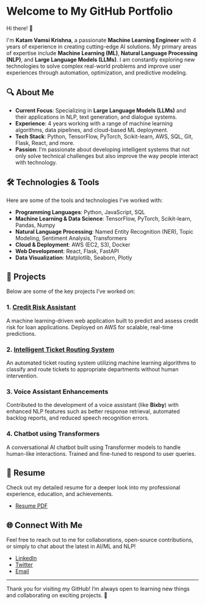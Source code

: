# Welcome to My GitHub Portfolio

Hi there! 👋

I'm **Katam Vamsi Krishna**, a passionate **Machine Learning Engineer** with 4 years of experience in creating cutting-edge AI solutions. My primary areas of expertise include **Machine Learning (ML)**, **Natural Language Processing (NLP)**, and **Large Language Models (LLMs)**. I am constantly exploring new technologies to solve complex real-world problems and improve user experiences through automation, optimization, and predictive modeling.

## 🔍 About Me

- **Current Focus**: Specializing in **Large Language Models (LLMs)** and their applications in NLP, text generation, and dialogue systems.
- **Experience**: 4 years working with a range of machine learning algorithms, data pipelines, and cloud-based ML deployment.
- **Tech Stack**: Python, TensorFlow, PyTorch, Scikit-learn, AWS, SQL, Git, Flask, React, and more.
- **Passion**: I’m passionate about developing intelligent systems that not only solve technical challenges but also improve the way people interact with technology.

## 🛠️ Technologies & Tools

Here are some of the tools and technologies I've worked with:

- **Programming Languages**: Python, JavaScript, SQL
- **Machine Learning & Data Science**: TensorFlow, PyTorch, Scikit-learn, Pandas, Numpy
- **Natural Language Processing**: Named Entity Recognition (NER), Topic Modeling, Sentiment Analysis, Transformers
- **Cloud & Deployment**: AWS (EC2, S3), Docker
- **Web Development**: React, Flask, FastAPI
- **Data Visualization**: Matplotlib, Seaborn, Plotly

## 🚀 Projects

Below are some of the key projects I’ve worked on:

### 1. [Credit Risk Assistant](#)
   A machine learning-driven web application built to predict and assess credit risk for loan applications. Deployed on AWS for scalable, real-time predictions.

### 2. [Intelligent Ticket Routing System](#)
   An automated ticket routing system utilizing machine learning algorithms to classify and route tickets to appropriate departments without human intervention.

### 3. Voice Assistant Enhancements
   Contributed to the development of a voice assistant (like **Bixby**) with enhanced NLP features such as better response retrieval, automated backlog reports, and reduced speech recognition errors.

### 4. Chatbot using Transformers
   A conversational AI chatbot built using Transformer models to handle human-like interactions. Trained and fine-tuned to respond to user queries.

## 📄 Resume

Check out my detailed resume for a deeper look into my professional experience, education, and achievements.

- [Resume PDF](https://www.linkedin.com/in/katam-vamsi-krishna)

## 🌐 Connect With Me

Feel free to reach out to me for collaborations, open-source contributions, or simply to chat about the latest in AI/ML and NLP!

- [LinkedIn](https://www.linkedin.com/in/katam-vamsi-krishna)
- [Twitter](https://twitter.com/kvamsi)
- [Email](mailto:kvamsi@example.com)

---

Thank you for visiting my GitHub! I’m always open to learning new things and collaborating on exciting projects. 🚀
